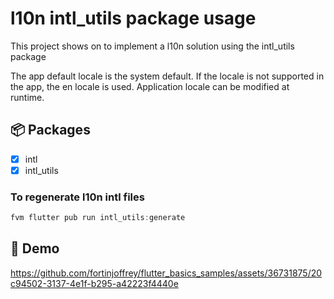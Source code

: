 # l10n intl_utils package usage

This project shows on to implement a l10n solution using the intl_utils package

The app default locale is the system default. If the locale is not supported in the app, the en locale is used.
Application locale can be modified at runtime.

## 📦 Packages

- [x] intl
- [x] intl_utils

### To regenerate l10n intl files

```dart
fvm flutter pub run intl_utils:generate
```

## 🚀 Demo

https://github.com/fortinjoffrey/flutter_basics_samples/assets/36731875/20c94502-3137-4e1f-b295-a42223f4440e

